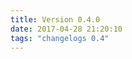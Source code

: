 ```yaml
---
title: Version 0.4.0
date: 2017-04-28 21:20:10 
tags: "changelogs 0.4"
---
```


<script src="https://gist.github.com/spinnaker-release/c34706d33b61e4ec4c24a6186d0e0251.js"></script>